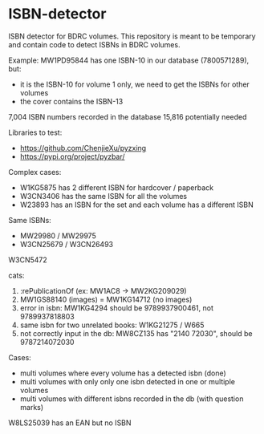 # ISBN-detector

ISBN detector for BDRC volumes. This repository is meant to be temporary and contain code to detect ISBNs in BDRC volumes.

Example: MW1PD95844 has one ISBN-10 in our database (7800571289), but:
- it is the ISBN-10 for volume 1 only, we need to get the ISBNs for other volumes
- the cover contains the ISBN-13

7,004 ISBN numbers recorded in the database
15,816 potentially needed

Libraries to test:
- https://github.com/ChenjieXu/pyzxing
- https://pypi.org/project/pyzbar/

Complex cases:
- W1KG5875 has 2 different ISBN for hardcover / paperback
- W3CN3406 has the same ISBN for all the volumes
- W23893 has an ISBN for the set and each volume has a different ISBN

Same ISBNs:
- MW29980 / MW29975
- W3CN25679 / W3CN26493

W3CN5472

cats:
1) :rePublicationOf (ex: MW1AC8 -> MW2KG209029)
2) MW1GS88140 (images) = MW1KG14712 (no images)
3) error in isbn: MW1KG4294 should be  9789937900461, not 9789937818803
4) same isbn for two unrelated books: W1KG21275 / W665
5) not correctly input in the db: MW8CZ135 has "2140 72030", should be 9787214072030

Cases:
- multi volumes where every volume has a detected isbn (done)
- multi volumes with only only one isbn detected in one or multiple volumes
- multi volumes with different isbns recorded in the db (with question marks)

W8LS25039 has an EAN but no ISBN